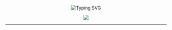<!-- HEADER -->
<p align="center">
  <img src="https://readme-typing-svg.demolab.com?font=Fira+Code&pause=1000&color=66F700&background=001CFF00&width=600&lines=Microsoft+Certified+Cyber+Security+Enthusiast" alt="Typing SVG" />
</p>

<p align="center">
  <img src="https://img.shields.io/badge/Cyber%20Security-Engineer-000000?style=for-the-badge&logo=lock&logoColor=white&labelColor=FF00FF" />

</p>

---



